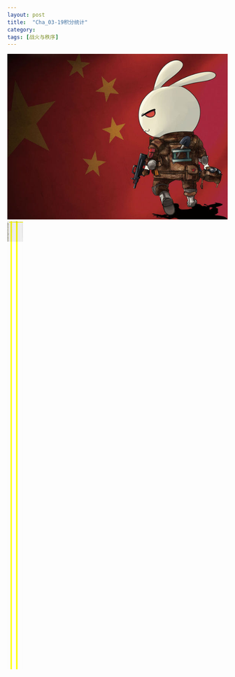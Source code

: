 ```yaml
---
layout: post
title:  "Cha_03-19积分统计"
category: 
tags: [战火与秩序]
---
```

![Logo](/media/files/2017/03/24/logo.jpg)
![Shadow](/media/files/2017/03/24/shadow.png)



